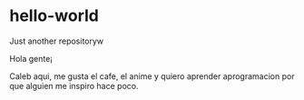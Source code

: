 # hello-world
Just another repositoryw

Hola gente¡

Caleb aqui, me gusta el cafe, el anime y quiero aprender aprogramacion por que alguien me inspiro hace poco.
